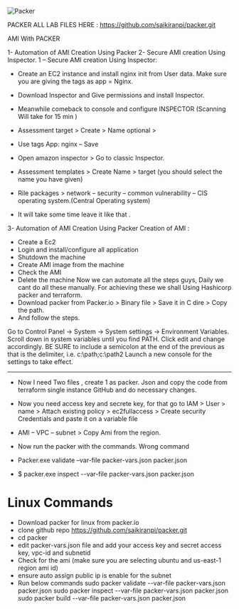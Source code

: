 ![Packer](https://github.com/saikiranpi/mastering-aws/assets/109568252/c26c1269-82ec-49e1-91c6-91dcfd1fe778)


PACKER ALL LAB FILES HERE : https://github.com/saikiranpi/packer.git



AMI With PACKER

1-	Automation of AMI Creation Using Packer
2-	Secure AMI creation Using Inspector. 
1 – Secure AMI creation Using Inspector:
-	Create an EC2 instance and install nginx init from User data. Make sure you are giving the tags as app = Nginx. 

-	Download Inspector and Give permissions and install Inspector.

-	Meanwhile comeback to console and configure INSPECTOR (Scanning Will take for 15 min )

-	Assessment target > Create > Name optional > 

-	Use tags App: nginx – Save

-	Open amazon inspector >  Go to classic Inspector. 

-	Assessment templates > Create Name > target (you should select the name you have given)

-	Rile packages   > network – security – common vulnerability – CIS operating system.(Central Operating system)

-	It will take some time leave it like that . 


3-	Automation of AMI Creation Using Packer
Creation of AMI : 
-	Create a Ec2 
-	Login and install/configure all application
-	Shutdown the machine 
-	Create AMI image from the machine 
-	Check the AMI
-	Delete the machine 
Now we can automate all the steps guys, Daily we cant do all these manually. For achieving these we shall Using Hashicorp packer and terraform. 
-	Download packer from Packer.io > Binary file > Save it in C dire > Copy the path. 
-	And follow the steps. 


Go to Control Panel -> System -> System settings -> Environment Variables.
Scroll down in system variables until you find PATH.
Click edit and change accordingly.
BE SURE to include a semicolon at the end of the previous as that is the delimiter, i.e. c:\path;c:\path2
Launch a new console for the settings to take effect.

-------
-	Now I need Two files , create 1 as packer. Json and copy the code from terraform single instance GitHub and do necessary changes.

-	Now you need access key and secrete key, for that go to IAM > User > name > Attach existing policy > ec2fullaccess > Create security Credentials and paste it on a variable file 

-	AMI – VPC – subnet > Copy Ami from the region.

-	Now run the packer with the commands. Wrong command 

-	Packer.exe validate –var-file packer-vars.json packer.json

-	$ packer.exe inspect --var-file packer-vars.json packer.json

  # Linux Commands
- Download packer for linux from packer.io
- clone github repo https://github.com/saikiranpi/packer.git
- cd packer
- edit packer-vars.json file and add your access key and secret access key, vpc-id and subnetid
- Check for the ami (make sure you are selecting ubuntu and us-east-1 region ami id)
- ensure auto assign public ip is enable for the subnet
- Run below commands
  sudo packer validate --var-file packer-vars.json packer.json
  sudo packer inspect --var-file packer-vars.json packer.json
  sudo packer build --var-file packer-vars.json packer.json
